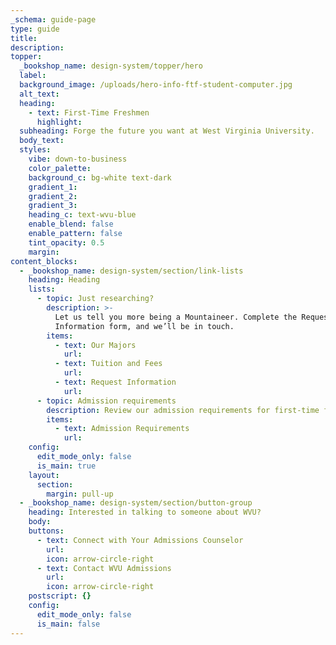 ```yaml
---
_schema: guide-page
type: guide
title:
description:
topper:
  _bookshop_name: design-system/topper/hero
  label:
  background_image: /uploads/hero-info-ftf-student-computer.jpg
  alt_text:
  heading:
    - text: First-Time Freshmen
      highlight:
  subheading: Forge the future you want at West Virginia University.
  body_text:
  styles:
    vibe: down-to-business
    color_palette:
    background_c: bg-white text-dark
    gradient_1:
    gradient_2:
    gradient_3:
    heading_c: text-wvu-blue
    enable_blend: false
    enable_pattern: false
    tint_opacity: 0.5
    margin:
content_blocks:
  - _bookshop_name: design-system/section/link-lists
    heading: Heading
    lists:
      - topic: Just researching?
        description: >-
          Let us tell you more being a Mountaineer. Complete the Request
          Information form, and we’ll be in touch.
        items:
          - text: Our Majors
            url:
          - text: Tuition and Fees
            url:
          - text: Request Information
            url:
      - topic: Admission requirements
        description: Review our admission requirements for first-time freshmen.
        items:
          - text: Admission Requirements
            url:
    config:
      edit_mode_only: false
      is_main: true
    layout:
      section:
        margin: pull-up
  - _bookshop_name: design-system/section/button-group
    heading: Interested in talking to someone about WVU?
    body:
    buttons:
      - text: Connect with Your Admissions Counselor
        url:
        icon: arrow-circle-right
      - text: Contact WVU Admissions
        url:
        icon: arrow-circle-right
    postscript: {}
    config:
      edit_mode_only: false
      is_main: false
---
```

